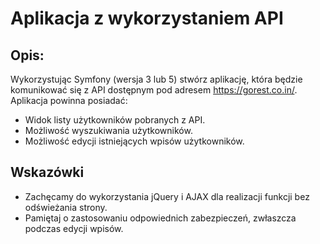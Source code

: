 # Aplikacja z wykorzystaniem API

## Opis:

Wykorzystując Symfony (wersja 3 lub 5) stwórz aplikację, która będzie komunikować się z API
dostępnym pod adresem https://gorest.co.in/. Aplikacja powinna posiadać:
- Widok listy użytkowników pobranych z API.
- Możliwość wyszukiwania użytkowników.
- Możliwość edycji istniejących wpisów użytkowników.

## Wskazówki

- Zachęcamy do wykorzystania jQuery i AJAX dla realizacji funkcji bez odświeżania strony.
- Pamiętaj o zastosowaniu odpowiednich zabezpieczeń, zwłaszcza podczas edycji wpisów.
